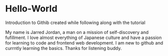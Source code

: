 # Hello-World
Introduction to Githib created while following along with the tutorial

My name is Jarred Jordan, a man on a mission of self-discovery and fufillment. I love almost everything of Japanese culture and have a passion for learning to code and frontend web development. I am new to github and currntly learning the basics. Thanks for listening buddy.
